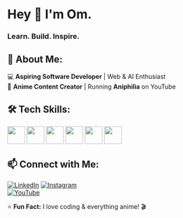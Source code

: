 # Hey 👋 I'm Om.

### **Learn. Build. Inspire.**

## 🚀 About Me:
💻 **Aspiring Software Developer** | Web & AI Enthusiast  
🎥 **Anime Content Creator** | Running **Aniphilia** on YouTube

## 🛠 Tech Skills:
<p align="left">
  <img src="https://cdn.jsdelivr.net/gh/devicons/devicon/icons/javascript/javascript-original.svg" width="40" height="40"/>
  <img src="https://cdn.jsdelivr.net/gh/devicons/devicon/icons/python/python-original.svg" width="40" height="40"/>
  <img src="https://cdn.jsdelivr.net/gh/devicons/devicon/icons/html5/html5-original.svg" width="40" height="40"/>
  <img src="https://cdn.jsdelivr.net/gh/devicons/devicon/icons/css3/css3-original.svg" width="40" height="40"/>
  <img src="https://cdn.jsdelivr.net/gh/devicons/devicon/icons/mongodb/mongodb-original.svg" width="40" height="40"/>
  <img src="https://cdn.jsdelivr.net/gh/devicons/devicon/icons/mysql/mysql-original.svg" width="40" height="40"/>
</p>

## 📫 Connect with Me:
[![LinkedIn](https://img.shields.io/badge/LinkedIn-Omswaroop%20T%20M-blue?style=for-the-badge&logo=linkedin)](https://www.linkedin.com/in/omee-414-/) 
[![Instagram](https://img.shields.io/badge/Instagram-omee_414_-purple?style=for-the-badge&logo=instagram)](https://www.instagram.com/omee_414_)  
[![YouTube](https://img.shields.io/badge/YouTube-OMS--Aniphilia-red?style=for-the-badge&logo=youtube)](https://www.youtube.com/@OMS-Aniphilia)

⭐ **Fun Fact:** I love coding & everything anime! 🎬

